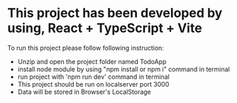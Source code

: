 
# This project has been developed by using, React + TypeScript + Vite

To run this project please follow following instruction:
- Unzip and open the project folder named TodoApp
- install node module by using "npm install or npm i" command in terminal
- run project with 'npm run dev' command in terminal
- This project should be run on localserver port 3000
- Data will be stored in Browser's LocalStorage
